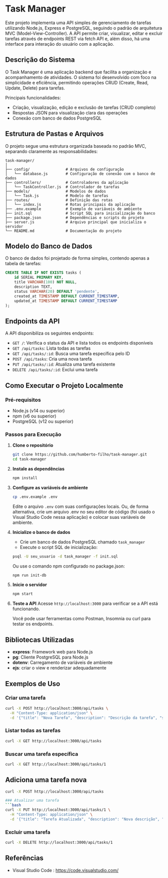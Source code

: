 # Task Manager

Este projeto implementa uma API simples de gerenciamento de tarefas utilizando Node.js, Express e PostgreSQL, seguindo o padrão de arquitetura MVC (Model-View-Controller). A API permite criar, visualizar, editar e excluir tarefas através de endpoints REST via fetch API e, além disso, há uma interface para interação do usuário com a aplicação.

## Descrição do Sistema

O Task Manager é uma aplicação backend que facilita a organização e acompanhamento de atividades. O sistema foi desenvolvido com foco na simplicidade e eficiência, permitindo operações CRUD (Create, Read, Update, Delete) para tarefas.

Principais funcionalidades:
- Criação, visualização, edição e exclusão de tarefas (CRUD completo)
- Respostas JSON para visualização clara das operações
- Conexão com banco de dados PostgreSQL

## Estrutura de Pastas e Arquivos

O projeto segue uma estrutura organizada baseada no padrão MVC, separando claramente as responsabilidades:

```
task-manager/
│
├── config/                # Arquivos de configuração
│   └── database.js        # Configuração de conexão com o banco de dados
├── controllers/           # Controladores da aplicação
│   └── TaskController.js  # Controlador de tarefas
├── models/                # Modelos de dados
│   └── Task.js            # Modelo de tarefas
├── routes/                # Definição das rotas
│   └── index.js           # Rotas principais da aplicação
├── .env.example           # Exemplo de variáveis de ambiente
├── init.sql               # Script SQL para inicialização do banco
├── package.json           # Dependências e scripts do projeto
├── server.js              # Arquivo principal que inicializa o servidor
└── README.md              # Documentação do projeto
```

## Modelo do Banco de Dados

O banco de dados foi projetado de forma simples, contendo apenas a tabela de tarefas:

```sql
CREATE TABLE IF NOT EXISTS tasks (
    id SERIAL PRIMARY KEY,
    title VARCHAR(100) NOT NULL,
    description TEXT,
    status VARCHAR(20) DEFAULT 'pendente',
    created_at TIMESTAMP DEFAULT CURRENT_TIMESTAMP,
    updated_at TIMESTAMP DEFAULT CURRENT_TIMESTAMP
);
```

## Endpoints da API

A API disponibiliza os seguintes endpoints:

- `GET /`: Verifica o status da API e lista todos os endpoints disponíveis
- `GET /api/tasks`: Lista todas as tarefas
- `GET /api/tasks/:id`: Busca uma tarefa específica pelo ID
- `POST /api/tasks`: Cria uma nova tarefa
- `PUT /api/tasks/:id`: Atualiza uma tarefa existente
- `DELETE /api/tasks/:id`: Exclui uma tarefa

## Como Executar o Projeto Localmente

### Pré-requisitos
- Node.js (v14 ou superior)
- npm (v6 ou superior)
- PostgreSQL (v12 ou superior)

### Passos para Execução

1. **Clone o repositório**
   ```bash
   git clone https://github.com/humberto-filho/task-manager.git
   cd task-manager
   ```

2. **Instale as dependências**
   ```bash
   npm install
   ```

3. **Configure as variáveis de ambiente**
   ```bash
   cp .env.example .env
   ```
   Edite o arquivo `.env` com suas configurações locais.
   Ou, de forma alternativa, crie um arquivo .env no seu editor de código (foi usado o Visual Studio Code nessa aplicação) e colocar suas variáveis de ambiente.

4. **Inicialize o banco de dados**
   - Crie um banco de dados PostgreSQL chamado `task_manager`
   - Execute o script SQL de inicialização:
   ```bash
   psql -U seu_usuario -d task_manager -f init.sql
   ```
   Ou use o comando npm configurado no package.json:
   ```bash
   npm run init-db
   ```

5. **Inicie o servidor**
   ```bash
   npm start
   ```


6. **Teste a API**
   Acesse `http://localhost:3000` para verificar se a API está funcionando.
   
   Você pode usar ferramentas como Postman, Insomnia ou curl para testar os endpoints.

## Bibliotecas Utilizadas

- **express**: Framework web para Node.js
- **pg**: Cliente PostgreSQL para Node.js
- **dotenv**: Carregamento de variáveis de ambiente
- **ejs**: criar o view e renderizar adequadamente

## Exemplos de Uso

### Criar uma tarefa
```bash
curl -X POST http://localhost:3000/api/tasks \
  -H "Content-Type: application/json" \
  -d '{"title": "Nova Tarefa", "description": "Descrição da tarefa", "status": "pendente"}'
```

### Listar todas as tarefas
```bash
curl -X GET http://localhost:3000/api/tasks
```

### Buscar uma tarefa específica
```bash
curl -X GET http://localhost:3000/api/tasks/1
```

## Adiciona uma tarefa nova
```bash
curl -X POST http://localhost:3000/api/tasks

### Atualizar uma tarefa
```bash
curl -X PUT http://localhost:3000/api/tasks/1 \
  -H "Content-Type: application/json" \
  -d '{"title": "Tarefa Atualizada", "description": "Nova descrição", "status": "em andamento"}'
```

### Excluir uma tarefa
```bash
curl -X DELETE http://localhost:3000/api/tasks/1
```

## Referências 
- Visual Studio Code : https://code.visualstudio.com/
